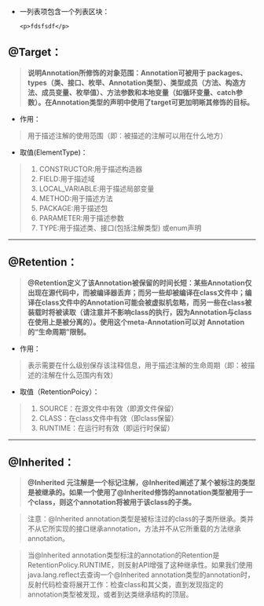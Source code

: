 *   一列表项包含一个列表区块：

        <p>fdsfsdf</p>

## @Target：
>**说明Annotation所修饰的对象范围：Annotation可被用于 packages、types（类、接口、枚举、Annotation类型）、类型成员（方法、构造方法、成员变量、枚举值）、方法参数和本地变量（如循环变量、catch参数）。在Annotation类型的声明中使用了target可更加明晰其修饰的目标。**

* 作用：
> 用于描述注解的使用范围（即：被描述的注解可以用在什么地方）

* 取值(ElementType)：
> 1. CONSTRUCTOR:用于描述构造器
> 2. FIELD:用于描述域
> 3. LOCAL_VARIABLE:用于描述局部变量
> 4. METHOD:用于描述方法
> 5. PACKAGE:用于描述包
> 6. PARAMETER:用于描述参数
> 7. TYPE:用于描述类、接口(包括注解类型) 或enum声明
___

## @Retention：

>**@Retention定义了该Annotation被保留的时间长短：某些Annotation仅出现在源代码中，而被编译器丢弃；而另一些却被编译在class文件中；编译在class文件中的Annotation可能会被虚拟机忽略，而另一些在class被装载时将被读取（请注意并不影响class的执行，因为Annotation与class在使用上是被分离的）。使用这个meta-Annotation可以对 Annotation的“生命周期”限制。**

* 作用：
> 表示需要在什么级别保存该注释信息，用于描述注解的生命周期（即：被描述的注解在什么范围内有效）

* 取值（RetentionPoicy）：
> 1. SOURCE：在源文件中有效（即源文件保留）
> 2. CLASS：在class文件中有效（即class保留）
> 3. RUNTIME：在运行时有效（即运行时保留）
___

## @Inherited：

> **@Inherited 元注解是一个标记注解，@Inherited阐述了某个被标注的类型是被继承的。如果一个使用了@Inherited修饰的annotation类型被用于一个class，则这个annotation将被用于该class的子类。**

> 注意：@Inherited annotation类型是被标注过的class的子类所继承。类并不从它所实现的接口继承annotation，方法并不从它所重载的方法继承annotation。

> 当@Inherited annotation类型标注的annotation的Retention是RetentionPolicy.RUNTIME，则反射API增强了这种继承性。如果我们使用java.lang.reflect去查询一个@Inherited annotation类型的annotation时，反射代码检查将展开工作：检查class和其父类，直到发现指定的annotation类型被发现，或者到达类继承结构的顶层。
